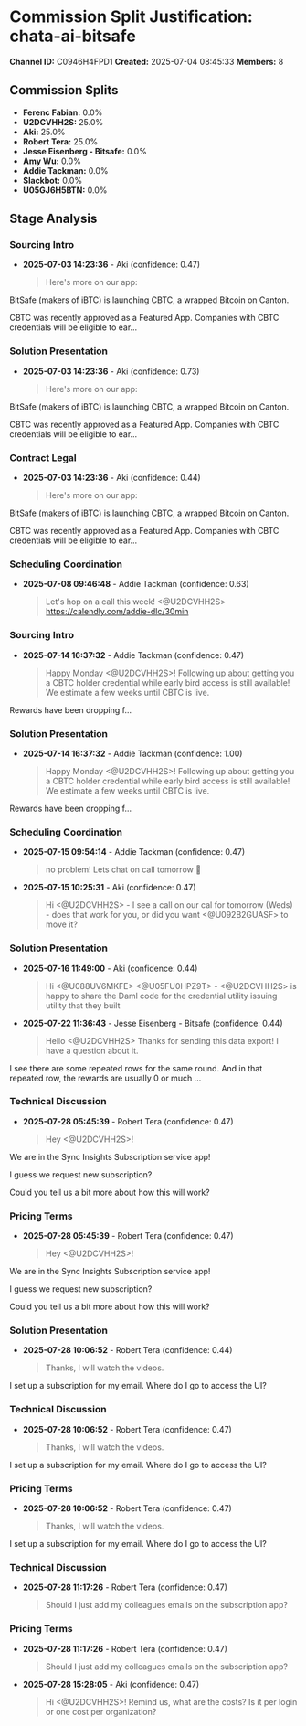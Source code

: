 # Commission Split Justification: chata-ai-bitsafe

**Channel ID:** C0946H4FPD1
**Created:** 2025-07-04 08:45:33
**Members:** 8

## Commission Splits

- **Ferenc Fabian:** 0.0%
- **U2DCVHH2S:** 25.0%
- **Aki:** 25.0%
- **Robert Tera:** 25.0%
- **Jesse Eisenberg - Bitsafe:** 0.0%
- **Amy Wu:** 0.0%
- **Addie Tackman:** 0.0%
- **Slackbot:** 0.0%
- **U05GJ6H5BTN:** 0.0%

## Stage Analysis

### Sourcing Intro

- **2025-07-03 14:23:36** - Aki (confidence: 0.47)
  > Here's more on our app:

BitSafe (makers of iBTC) is launching CBTC, a wrapped Bitcoin on Canton.

CBTC was recently approved as a Featured App. Companies with CBTC credentials will be eligible to ear...

### Solution Presentation

- **2025-07-03 14:23:36** - Aki (confidence: 0.73)
  > Here's more on our app:

BitSafe (makers of iBTC) is launching CBTC, a wrapped Bitcoin on Canton.

CBTC was recently approved as a Featured App. Companies with CBTC credentials will be eligible to ear...

### Contract Legal

- **2025-07-03 14:23:36** - Aki (confidence: 0.44)
  > Here's more on our app:

BitSafe (makers of iBTC) is launching CBTC, a wrapped Bitcoin on Canton.

CBTC was recently approved as a Featured App. Companies with CBTC credentials will be eligible to ear...

### Scheduling Coordination

- **2025-07-08 09:46:48** - Addie Tackman (confidence: 0.63)
  > Let's hop on a call this week! <@U2DCVHH2S>
<https://calendly.com/addie-dlc/30min>

### Sourcing Intro

- **2025-07-14 16:37:32** - Addie Tackman (confidence: 0.47)
  > Happy Monday <@U2DCVHH2S>! Following up about getting you a CBTC holder credential while early bird access is still available! We estimate a few weeks until CBTC is live.

Rewards have been dropping f...

### Solution Presentation

- **2025-07-14 16:37:32** - Addie Tackman (confidence: 1.00)
  > Happy Monday <@U2DCVHH2S>! Following up about getting you a CBTC holder credential while early bird access is still available! We estimate a few weeks until CBTC is live.

Rewards have been dropping f...

### Scheduling Coordination

- **2025-07-15 09:54:14** - Addie Tackman (confidence: 0.47)
  > no problem! Lets chat on call tomorrow :slightly_smiling_face:

- **2025-07-15 10:25:31** - Aki (confidence: 0.47)
  > Hi <@U2DCVHH2S> -  I see a call on our cal for tomorrow (Weds) - does that work for you, or did you want <@U092B2GUASF> to move it?

### Solution Presentation

- **2025-07-16 11:49:00** - Aki (confidence: 0.44)
  > Hi <@U088UV6MKFE> <@U05FU0HPZ9T> - <@U2DCVHH2S> is happy to share the Daml code for the credential utility issuing utility that they built

- **2025-07-22 11:36:43** - Jesse Eisenberg - Bitsafe (confidence: 0.44)
  > Hello <@U2DCVHH2S> Thanks for sending this data export! I have a question about it.

I see there are some repeated rows for the same round. And in that repeated row, the rewards are usually 0 or much ...

### Technical Discussion

- **2025-07-28 05:45:39** - Robert Tera (confidence: 0.47)
  > Hey <@U2DCVHH2S>!

We are in the Sync Insights Subscription service app!

I guess we request new subscription?

Could you tell us a bit more about how this will work?

### Pricing Terms

- **2025-07-28 05:45:39** - Robert Tera (confidence: 0.47)
  > Hey <@U2DCVHH2S>!

We are in the Sync Insights Subscription service app!

I guess we request new subscription?

Could you tell us a bit more about how this will work?

### Solution Presentation

- **2025-07-28 10:06:52** - Robert Tera (confidence: 0.44)
  > Thanks, I will watch the videos.

I set up a subscription for my email. Where do I go to access the UI?

### Technical Discussion

- **2025-07-28 10:06:52** - Robert Tera (confidence: 0.47)
  > Thanks, I will watch the videos.

I set up a subscription for my email. Where do I go to access the UI?

### Pricing Terms

- **2025-07-28 10:06:52** - Robert Tera (confidence: 0.47)
  > Thanks, I will watch the videos.

I set up a subscription for my email. Where do I go to access the UI?

### Technical Discussion

- **2025-07-28 11:17:26** - Robert Tera (confidence: 0.47)
  > Should I just add my colleagues emails on the subscription app?

### Pricing Terms

- **2025-07-28 11:17:26** - Robert Tera (confidence: 0.47)
  > Should I just add my colleagues emails on the subscription app?

- **2025-07-28 15:28:05** - Aki (confidence: 0.47)
  > Hi <@U2DCVHH2S>! Remind us, what are the costs? Is it per login or one cost per organization?

